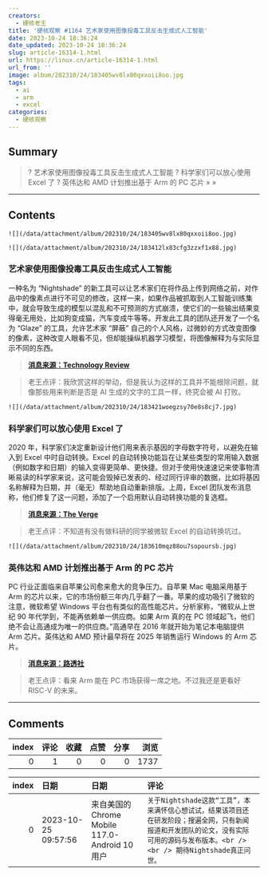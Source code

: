 ```yaml
---
creators:
  - 硬核老王
title: '硬核观察 #1164 艺术家使用图像投毒工具反击生成式人工智能'
date: 2023-10-24 18:36:24
date_updated: 2023-10-24 18:36:24
slug: article-16314-1.html
url: https://linux.cn/article-16314-1.html
url_from: ''
image: album/202310/24/183405wv8lx80qxxoii8oo.jpg
tags:
  - ai
  - arm
  - excel
categories:
  - 硬核观察
---
```


## Summary

> ? 艺术家使用图像投毒工具反击生成式人工智能
> ? 科学家们可以放心使用 Excel 了
> ? 英伟达和 AMD 计划推出基于 Arm 的 PC 芯片
> » 
> »

***

<!-- more -->

## Contents

`![](/data/attachment/album/202310/24/183405wv8lx80qxxoii8oo.jpg)`

`![](/data/attachment/album/202310/24/183412lx83cfg3zzxf1x88.jpg)`

### 艺术家使用图像投毒工具反击生成式人工智能

一种名为 “Nightshade” 的新工具可以让艺术家们在将作品上传到网络之前，对作品中的像素点进行不可见的修改，这样一来，如果作品被抓取到人工智能训练集中，就会导致生成的模型以混乱和不可预测的方式崩溃，使它们的一些输出结果变得毫无用处，比如狗变成猫，汽车变成牛等等。开发此工具的团队还开发了一个名为 “Glaze” 的工具，允许艺术家 “屏蔽” 自己的个人风格，过微妙的方式改变图像的像素，这种改变人眼看不见，但却能操纵机器学习模型，将图像解释为与实际显示不同的东西。

> 
> **[消息来源：Technology Review](https://www.technologyreview.com/2023/10/23/1082189/data-poisoning-artists-fight-generative-ai/)**
> 
> 
> 

> 
> 老王点评：我欣赏这样的举动，但是我认为这样的工具并不能根除问题，就像那些用来判断是否是 AI 生成的文字的工具一样，终究会被 AI 打败。
> 
> 
> 

`![](/data/attachment/album/202310/24/183421woegzsy70e8s8cj7.jpg)`

### 科学家们可以放心使用 Excel 了

2020 年，科学家们决定重新设计他们用来表示基因的字母数字符号，以避免在输入到 Excel 中时自动转换。Excel 的自动转换功能旨在让某些类型的常用输入数据（例如数字和日期）的输入变得更简单、更快捷。但对于使用快速速记来使事物清晰易读的科学家来说，这可能会毁掉已发表的、经过同行评审的数据，比如将基因名称解释为日期，并（毫无）帮助地自动重新排版。上周，Excel 团队发布消息称，他们修复了这一问题，添加了一个启用默认自动转换功能的复选框。

> 
> **[消息来源：The Verge](https://www.theverge.com/2023/10/21/23926585/microsoft-excel-misreading-dates-human-genes-conversion-fixed)**
> 
> 
> 

> 
> 老王点评：不知道有没有做科研的同学被微软 Excel 的自动转换坑过。
> 
> 
> 

`![](/data/attachment/album/202310/24/183610mqz88ou7sopoursb.jpg)`

### 英伟达和 AMD 计划推出基于 Arm 的 PC 芯片

PC 行业正面临来自苹果公司愈来愈大的竞争压力。自苹果 Mac 电脑采用基于 Arm 的芯片以来，它的市场份额三年内几乎翻了一番。苹果的成功吸引了微软的注意，微软希望 Windows 平台也有类似的高性能芯片。分析家称，“微软从上世纪 90 年代学到，不能再依赖单一供应商。如果 Arm 真的在 PC 领域起飞，他们绝不会让高通成为唯一的供应商。”高通早在 2016 年就开始为笔记本电脑提供 Arm 芯片。英伟达和 AMD 预计最早将在 2025 年销售运行 Windows 的 Arm 芯片。

> 
> **[消息来源：路透社](https://www.reuters.com/technology/nvidia-make-arm-based-pc-chips-major-new-challenge-intel-2023-10-23/)**
> 
> 
> 

> 
> 老王点评：看来 Arm 能在 PC 市场获得一席之地。不过我还是更看好 RISC-V 的未来。
> 
> 
>

***

## Comments


|   index |   评论 |   收藏 |   点赞 |   分享 |   浏览 |
|--------:|-------:|-------:|-------:|-------:|-------:|
|       0 |      1 |      0 |      0 |      0 |   1737 |

|   index | 日期                | 日期                                           | 评论                                                                                                                                                                                 |
|--------:|:--------------------|:-----------------------------------------------|:-------------------------------------------------------------------------------------------------------------------------------------------------------------------------------------|
|       0 | 2023-10-25 09:57:56 | 来自美国的 Chrome Mobile 117.0-Android 10 用户 | `关于Nightshade这款“工具”，本来满怀信心想试试，结果该项目还在研发阶段；搜遍全网，只有新闻报道和开发团队的论文，没有实际可用的源码与发布版本。<br /> <br /> 期待Nightshade真正问世。` |
